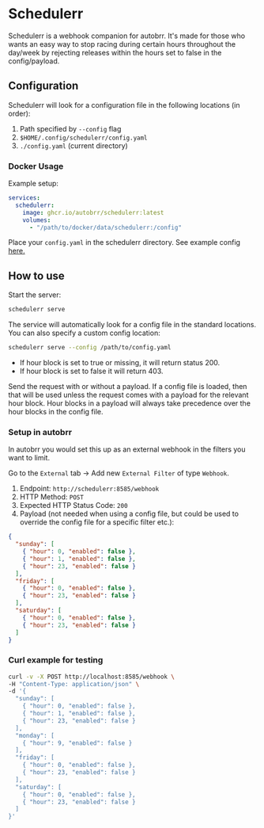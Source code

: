 # Schedulerr

Schedulerr is a webhook companion for autobrr. It's made for those who wants an easy way to stop racing during certain hours throughout the day/week by rejecting releases within the hours set to false in the config/payload.

## Configuration

Schedulerr will look for a configuration file in the following locations (in order):

1. Path specified by `--config` flag
2. `$HOME/.config/schedulerr/config.yaml`
3. `./config.yaml` (current directory)

### Docker Usage

Example setup:

```yaml
services:
  schedulerr:
    image: ghcr.io/autobrr/schedulerr:latest
    volumes:
      - "/path/to/docker/data/schedulerr:/config"
```

Place your `config.yaml` in the schedulerr directory. See example config [here.](config.yaml)

## How to use

Start the server:

```bash
schedulerr serve
```

The service will automatically look for a config file in the standard locations. You can also specify a custom config location:

```bash
schedulerr serve --config /path/to/config.yaml
```

- If hour block is set to true or missing, it will return status 200.
- If hour block is set to false it will return 403.

Send the request with or without a payload. If a config file is loaded, then that will be used unless the request comes with a payload for the relevant hour block. Hour blocks in a payload will always take precedence over the hour blocks in the config file.

### Setup in autobrr

In autobrr you would set this up as an external webhook in the filters you want to limit.

Go to the `External` tab -> Add new `External Filter` of type `Webhook`.

1. Endpoint: `http://schedulerr:8585/webhook`
2. HTTP Method: `POST`
3. Expected HTTP Status Code: `200`
4. Payload (not needed when using a config file, but could be used to override the config file for a specific filter etc.):

```json
{
  "sunday": [
    { "hour": 0, "enabled": false },
    { "hour": 1, "enabled": false },
    { "hour": 23, "enabled": false }
  ],
  "friday": [
    { "hour": 0, "enabled": false },
    { "hour": 23, "enabled": false }
  ],
  "saturday": [
    { "hour": 0, "enabled": false },
    { "hour": 23, "enabled": false }
  ]
}
```

### Curl example for testing

```bash
curl -v -X POST http://localhost:8585/webhook \
-H "Content-Type: application/json" \
-d '{
  "sunday": [
    { "hour": 0, "enabled": false },
    { "hour": 1, "enabled": false },
    { "hour": 23, "enabled": false }
  ],
  "monday": [
    { "hour": 9, "enabled": false }
  ],
  "friday": [
    { "hour": 0, "enabled": false },
    { "hour": 23, "enabled": false }
  ],
  "saturday": [
    { "hour": 0, "enabled": false },
    { "hour": 23, "enabled": false }
  ]
}'
```
